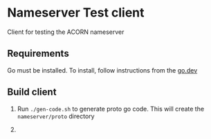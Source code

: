 # Nameserver Test client

Client for testing the ACORN nameserver

## Requirements

Go must be installed. To install, follow instructions from the [go.dev](https://go.dev/doc/install)

## Build client

1. Run `./gen-code.sh` to generate proto go code. This will create the `nameserver/proto` directory 

2. 

